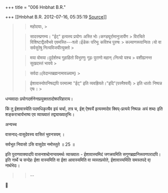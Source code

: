 +++
title = "006 Hnbhat B.R."

+++
[[Hnbhat B.R.	2012-07-16, 05:35:19 [Source](https://groups.google.com/g/bvparishat/c/wnKQBvIQFLo)]]



> 
> > 
> > महोदयाः, >
> 
> > 
> > सादरम्प्रणम्य। "ईट्" इत्यस्य प्रयोगः अस्ति भोः।कण्ड्यूर्रामानुजार्येण > विरचिते विशिष्टाद्वैतवैभवे एवमस्ति---श्लो।ईडेकः परिभूः कविश्च पुरुषः > कल्याणरूपान्वितः।यो वा सर्वसुरेषु नित्यविजयीत्युक्तो >
> 
> > 
> > मया वोमया।दुर्दर्शश्च गुहाहितो विभुरणुः गूढः पुराणो महान्।नित्यो यश्च > वशीह्यनन्त सुखदस्तं भावये >
> 
> > 
> > सर्वदा॥(वेदान्तब्रह्मनामावळ्याम्) >
> 
> > 
> > ईशावास्योपनिषद्यपि परमात्मा "ईट्" इति व्यवह्रियते।"इदि"(परमैश्वर्ये) > इति धातोः निष्पन्न एषः। >
> 
> > 
> > 
> > 

  

धन्यवादाः प्रयोगदर्शनेनाप्रयुक्ततादोषपरिहाराय।

  

किं तु ईशावास्येति पदमधिकृत्यैव इयं चर्चा, तत्र च, ईश् ऐश्वर्ये इत्यस्मादेव क्विप्-प्रत्यये निष्पन्नः अयं शब्दः इति शङ्कराचार्यभाष्य एव व्याख्यातं तद्व्याख्यातृभिः।

  

अन्यच्च

  

वासनाद्-वासुदेवस्य वासितं भुवनत्रयम् ।

सर्वभूत निवासो ऽसि वासुदेव नमोस्तुते ॥ 25 ॥  
  

इति पुराणवाक्यादपि वासनशब्देनाप्ययमर्थः व्याख्यातः - ईशावास्यमिदं जगत्त्रयमिति सगुणब्रह्मनिरूपणपरादपि। इति नार्थे च सन्देहः ईशा वास्यमिति वा ईशा आवास्यमिति वा व्यस्तप्रयोते, ईशावास्यमिति समस्तपदे वा् नार्थभेदः।

  

  



> 
> > 
> > --
> > 
> > 



